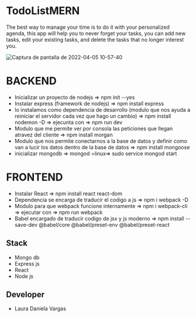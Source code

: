 # TodoListMERN
The best way to manage your time is to do it with your personalized agenda, this app will help you to never forget your tasks, you can add new tasks, edit your existing tasks, and delete the tasks that no longer interest you.

  ![Captura de pantalla de 2022-04-05 10-57-40](https://user-images.githubusercontent.com/91891348/161796764-cb3db91c-6d00-4b1c-94d4-fccee9179ffe.png)

#  BACKEND 
   * Inicializar un proyecto de nodejs => npm init --yes 
   * Instalar express (framework de nodejs) => npm install express
   * lo instalamos como dependencia de desarrollo (modulo que nos ayuda a reiniciar el servidor cada vez que hago un cambio)  =>   npm install             nodemon -D => ejecunta con => npm run dev
   * Modulo que me permite ver por consola las peticiones que llegan atravez del cliente => npm install morgan 
   * Modulo que nos permite conectarnos a la base de datos y definir como van a lucir los datos dentro de la base de datos  => npm install mongoose
   * inicializar mongodb => mongod     =linux=> sudo service mongod start

#  FRONTEND
  * Instalar React => npm install react react-dom
  * Dependencia se encarga de traducir el codigo a js => npm i webpack -D
  * Modulo para que webpack funcione internamente => npm i webpack-cli => ejecutar con => npm run webpack
  * Babel encargado de traducir codigo de jsx y js moderno =>  npm install --save-dev @babel/core @babel/preset-env @babel/preset-react
 

 ## Stack
  * Mongo db
  * Express js
  * React
  * Node js

## Developer
  * Laura Daniela Vargas
   
 
